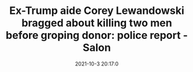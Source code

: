---
"title": "Ex-Trump aide Corey Lewandowski bragged about killing two men before groping donor: police report - Salon"
"date": "2021-10-3 20:17:0"
"feed_name": "GOOGLENEWSCONSTRUCTION"
"feed_website": "https://news.google.com/search?q=construction%2Bincident&hl=en-US&gl=US&ceid=US:en"
"feed_rss": "https://news.google.com/rss/search?q=construction%2Bincident&hl=en-US&gl=US&ceid=US:en"
"link": "https://www.salon.com/2021/10/03/ex-aide-corey-lewandowski-bragged-about-two-men-before-groping-donor-police-report/"
"source": "{'href': 'https://www.salon.com', 'title': 'Salon'}"
"file": "_posts/2021-1-1-25067e7f91fe4ff24745dd06c3466fea7f3bfce5.md"
"accident": "1"
"drilling": "0"
"dead": "0"
"injured": "0"
"arrested": "0"
"place": "unknown place"
"where": "unknown site"
"causes": "unknown"
"place_uri": "unknown place"
---